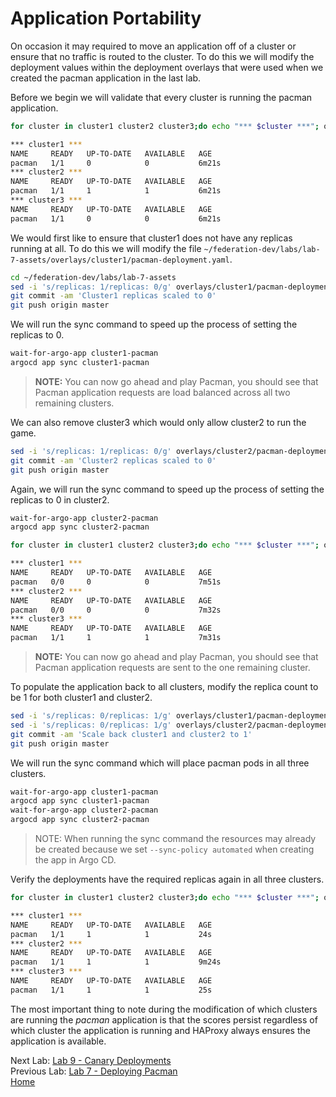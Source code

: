# Application Portability
On occasion it may required to move an application off of a cluster or ensure that no traffic is routed to the cluster. To do this we will modify the deployment values within the deployment overlays that were used when we created the pacman application in the last lab.

Before we begin we will validate that every cluster is running the pacman application.
~~~sh
for cluster in cluster1 cluster2 cluster3;do echo "*** $cluster ***"; oc get deployment --context $cluster -n pacman;done

*** cluster1 ***
NAME     READY   UP-TO-DATE   AVAILABLE   AGE
pacman   1/1     0            0           6m21s
*** cluster2 ***
NAME     READY   UP-TO-DATE   AVAILABLE   AGE
pacman   1/1     1            1           6m21s
*** cluster3 ***
NAME     READY   UP-TO-DATE   AVAILABLE   AGE
pacman   1/1     0            0           6m21s
~~~

We would first like to ensure that cluster1 does not have any replicas running at all. To do this we will modify the file `~/federation-dev/labs/lab-7-assets/overlays/cluster1/pacman-deployment.yaml`.

~~~sh
cd ~/federation-dev/labs/lab-7-assets
sed -i 's/replicas: 1/replicas: 0/g' overlays/cluster1/pacman-deployment.yaml
git commit -am 'Cluster1 replicas scaled to 0'
git push origin master
~~~

We will run the sync command to speed up the process of setting the replicas to 0.
~~~sh
wait-for-argo-app cluster1-pacman
argocd app sync cluster1-pacman
~~~


> **NOTE:** You can now go ahead and play Pacman, you should see that Pacman application requests are load balanced across all two remaining clusters.

We can also remove cluster3 which would only allow cluster2 to run the game.
~~~sh
sed -i 's/replicas: 1/replicas: 0/g' overlays/cluster2/pacman-deployment.yaml
git commit -am 'Cluster2 replicas scaled to 0'
git push origin master
~~~

Again, we will run the sync command to speed up the process of setting the replicas to 0 in cluster2.
~~~sh
wait-for-argo-app cluster2-pacman
argocd app sync cluster2-pacman
~~~

~~~sh
for cluster in cluster1 cluster2 cluster3;do echo "*** $cluster ***"; oc get deployment --context $cluster -n pacman;done

*** cluster1 ***
NAME     READY   UP-TO-DATE   AVAILABLE   AGE
pacman   0/0     0            0           7m51s
*** cluster2 ***
NAME     READY   UP-TO-DATE   AVAILABLE   AGE
pacman   0/0     0            0           7m32s
*** cluster3 ***
NAME     READY   UP-TO-DATE   AVAILABLE   AGE
pacman   1/1     1            1           7m31s
~~~

> **NOTE:** You can now go ahead and play Pacman, you should see that Pacman application requests are sent to the one remaining cluster.

To populate the application back to all clusters, modify the replica count to be 1 for both cluster1 and cluster2.
~~~sh
sed -i 's/replicas: 0/replicas: 1/g' overlays/cluster1/pacman-deployment.yaml
sed -i 's/replicas: 0/replicas: 1/g' overlays/cluster2/pacman-deployment.yaml
git commit -am 'Scale back cluster1 and cluster2 to 1'
git push origin master
~~~

We will run the sync command which will place pacman pods in all three clusters.

~~~sh
wait-for-argo-app cluster1-pacman
argocd app sync cluster1-pacman
wait-for-argo-app cluster2-pacman
argocd app sync cluster2-pacman
~~~

> NOTE: When running the sync command the resources may already be created because we set `--sync-policy automated` when creating the app in Argo CD.

Verify the deployments have the required replicas again in all three clusters.

~~~sh
for cluster in cluster1 cluster2 cluster3;do echo "*** $cluster ***"; oc get deployment --context $cluster -n pacman;done

*** cluster1 ***
NAME     READY   UP-TO-DATE   AVAILABLE   AGE
pacman   1/1     1            1           24s
*** cluster2 ***
NAME     READY   UP-TO-DATE   AVAILABLE   AGE
pacman   1/1     1            1           9m24s
*** cluster3 ***
NAME     READY   UP-TO-DATE   AVAILABLE   AGE
pacman   1/1     1            1           25s
~~~

The most important thing to note during the modification of which clusters are running the
*pacman* application is that the scores persist regardless of which cluster the application is running and HAProxy always ensures the application is available.

Next Lab: [Lab 9 - Canary Deployments](./9.md)<br>
Previous Lab: [Lab 7 - Deploying Pacman](./7.md)<br>
[Home](./README.md)
